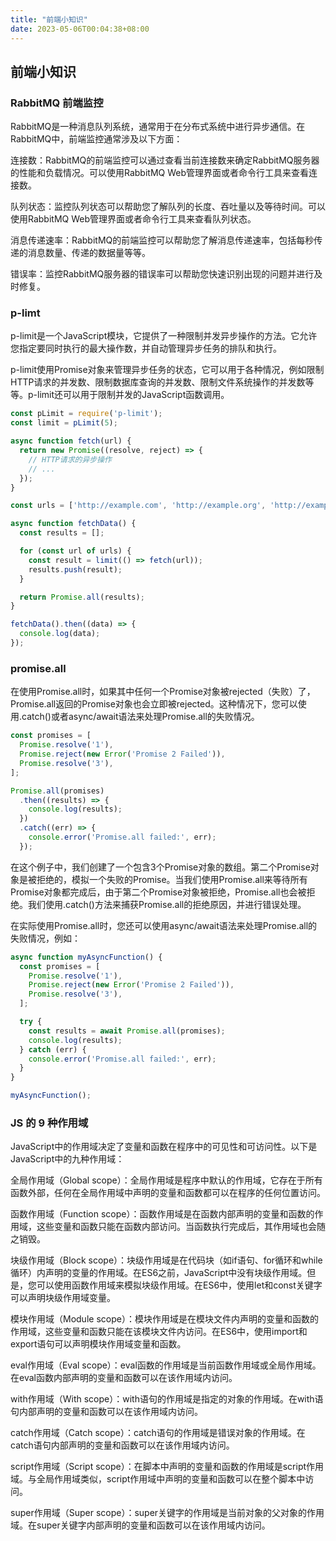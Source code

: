 ```yaml
---
title: "前端小知识"
date: 2023-05-06T00:04:38+08:00
---
```


## 前端小知识

### RabbitMQ 前端监控

RabbitMQ是一种消息队列系统，通常用于在分布式系统中进行异步通信。在RabbitMQ中，前端监控通常涉及以下方面：

连接数：RabbitMQ的前端监控可以通过查看当前连接数来确定RabbitMQ服务器的性能和负载情况。可以使用RabbitMQ Web管理界面或者命令行工具来查看连接数。

队列状态：监控队列状态可以帮助您了解队列的长度、吞吐量以及等待时间。可以使用RabbitMQ Web管理界面或者命令行工具来查看队列状态。

消息传递速率：RabbitMQ的前端监控可以帮助您了解消息传递速率，包括每秒传递的消息数量、传递的数据量等等。

错误率：监控RabbitMQ服务器的错误率可以帮助您快速识别出现的问题并进行及时修复。

### p-limt

p-limit是一个JavaScript模块，它提供了一种限制并发异步操作的方法。它允许您指定要同时执行的最大操作数，并自动管理异步任务的排队和执行。

p-limit使用Promise对象来管理异步任务的状态，它可以用于各种情况，例如限制HTTP请求的并发数、限制数据库查询的并发数、限制文件系统操作的并发数等等。p-limit还可以用于限制并发的JavaScript函数调用。

```js
const pLimit = require('p-limit');
const limit = pLimit(5);

async function fetch(url) {
  return new Promise((resolve, reject) => {
    // HTTP请求的异步操作
    // ...
  });
}

const urls = ['http://example.com', 'http://example.org', 'http://example.net'];

async function fetchData() {
  const results = [];

  for (const url of urls) {
    const result = limit(() => fetch(url));
    results.push(result);
  }

  return Promise.all(results);
}

fetchData().then((data) => {
  console.log(data);
});

```

### promise.all

在使用Promise.all时，如果其中任何一个Promise对象被rejected（失败）了，Promise.all返回的Promise对象也会立即被rejected。这种情况下，您可以使用.catch()或者async/await语法来处理Promise.all的失败情况。

```js
const promises = [
  Promise.resolve('1'),
  Promise.reject(new Error('Promise 2 Failed')),
  Promise.resolve('3'),
];

Promise.all(promises)
  .then((results) => {
    console.log(results);
  })
  .catch((err) => {
    console.error('Promise.all failed:', err);
  });

```

在这个例子中，我们创建了一个包含3个Promise对象的数组。第二个Promise对象是被拒绝的，模拟一个失败的Promise。当我们使用Promise.all来等待所有Promise对象都完成后，由于第二个Promise对象被拒绝，Promise.all也会被拒绝。我们使用.catch()方法来捕获Promise.all的拒绝原因，并进行错误处理。

在实际使用Promise.all时，您还可以使用async/await语法来处理Promise.all的失败情况，例如：

```js
async function myAsyncFunction() {
  const promises = [
    Promise.resolve('1'),
    Promise.reject(new Error('Promise 2 Failed')),
    Promise.resolve('3'),
  ];

  try {
    const results = await Promise.all(promises);
    console.log(results);
  } catch (err) {
    console.error('Promise.all failed:', err);
  }
}

myAsyncFunction();

```

### JS 的 9 种作用域

JavaScript中的作用域决定了变量和函数在程序中的可见性和可访问性。以下是JavaScript中的九种作用域：

全局作用域（Global scope）：全局作用域是程序中默认的作用域，它存在于所有函数外部，任何在全局作用域中声明的变量和函数都可以在程序的任何位置访问。

函数作用域（Function scope）：函数作用域是在函数内部声明的变量和函数的作用域，这些变量和函数只能在函数内部访问。当函数执行完成后，其作用域也会随之销毁。

块级作用域（Block scope）：块级作用域是在代码块（如if语句、for循环和while循环）内声明的变量的作用域。在ES6之前，JavaScript中没有块级作用域。但是，您可以使用函数作用域来模拟块级作用域。在ES6中，使用let和const关键字可以声明块级作用域变量。

模块作用域（Module scope）：模块作用域是在模块文件内声明的变量和函数的作用域，这些变量和函数只能在该模块文件内访问。在ES6中，使用import和export语句可以声明模块作用域变量和函数。

eval作用域（Eval scope）：eval函数的作用域是当前函数作用域或全局作用域。在eval函数内部声明的变量和函数可以在该作用域内访问。

with作用域（With scope）：with语句的作用域是指定的对象的作用域。在with语句内部声明的变量和函数可以在该作用域内访问。

catch作用域（Catch scope）：catch语句的作用域是错误对象的作用域。在catch语句内部声明的变量和函数可以在该作用域内访问。

script作用域（Script scope）：在脚本中声明的变量和函数的作用域是script作用域。与全局作用域类似，script作用域中声明的变量和函数可以在整个脚本中访问。

super作用域（Super scope）：super关键字的作用域是当前对象的父对象的作用域。在super关键字内部声明的变量和函数可以在该作用域内访问。